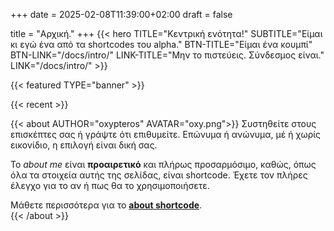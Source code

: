 +++
date = 2025-02-08T11:39:00+02:00
draft = false

title = "Αρχική."
+++
{{< hero TITLE="Κεντρική ενότητα!" SUBTITLE="Είμαι κι εγώ ένα από τα shortcodes του alpha." BTN-TITLE="Είμαι ένα κουμπί" BTN-LINK="/docs/intro/" LINK-TITLE="Μην το πιστεύεις. Σύνδεσμος είναι." LINK="/docs/intro/" >}}

{{< featured TYPE="banner" >}}

{{< recent >}}

{{< about AUTHOR="oxypteros" AVATAR="oxy.png">}}
 Συστηθείτε στους επισκέπτες σας ή γράψτε ότι επιθυμείτε. Επώνυμα ή ανώνυμα, μέ ή χωρίς εικονίδιο, η επιλογή είναι δική σας. 
 
 Το *about me* είναι **προαιρετικό** και πλήρως προσαρμόσιμο, καθώς, όπως όλα τα στοιχεία αυτής της σελίδας, είναι shortcode. Έχετε τον πλήρες έλεγχο για το αν ή πως θα το χρησιμοποιήσετε. 
 
 Μάθετε περισσότερα για το [**about shortcode**](/link/placeholder).   
{{< /about >}}